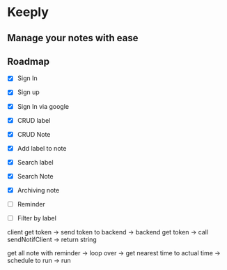 # Keeply
## Manage your notes with ease


## Roadmap
- [x] Sign In 
- [x] Sign up
- [x] Sign In via google
- [x] CRUD label
- [x] CRUD Note
- [x] Add label to note
- [x] Search label
- [x] Search Note
- [x] Archiving note
- [ ] Reminder
- [ ] Filter by label


client get token -> send token to backend -> backend get token -> call sendNotifClient -> return string

get all note with reminder -> loop over -> get nearest time to actual time -> schedule to run -> run